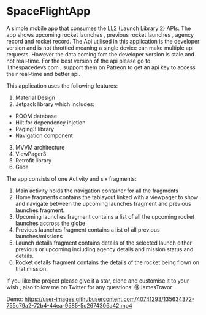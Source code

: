 # SpaceFlightApp
A simple mobile app that consumes the LL2 (Launch Library 2) APIs. The app shows upcoming rocket launches , previous rocket launches , agency record and rocket record.
The Api utilised in this application is the developer version and is not throttled meaning a single device can make multiple api requests. However the data coming fom the developer
version is stale and not real-time.
For the best version of the api please go to ll.thespacedevs.com , support them on Patreon to get an api key to access their real-time and better api.

This application uses the following features:
1. Material Design
2. Jetpack library which includes:
- ROOM database
- Hilt for dependency injetion
- Paging3 library
- Navigation component
3. MVVM architecture
4. ViewPager3
5. Retrofit library
6. Glide 

The app consists of one Activity and six fragments:
1. Main activity holds the navigation container for all the fragments
2. Home fragments contains the tablayout linked  with a viewpager to show and navigate between the upcoming launches fragment
   and previous launches fragment.
3. Upcoming launches fragment contains a list of all the upcoming rocket launches accross the globe
4. Previous launches fragment contains a list of all previous launches/missions
5. Launch details fragment contains details of the selected launch either previous or upcoming including agency details and mission status and details.
6. Rocket details fragment contains the details of the rocket being flown on that mission.

If you like the project please give it a star, clone and customise it to your wish ,  also follow me on Twitter for any questions: @JamesTravor

Demo:
https://user-images.githubusercontent.com/40741293/135634372-755c79a2-72b4-44ea-9585-5c2674306a42.mp4

